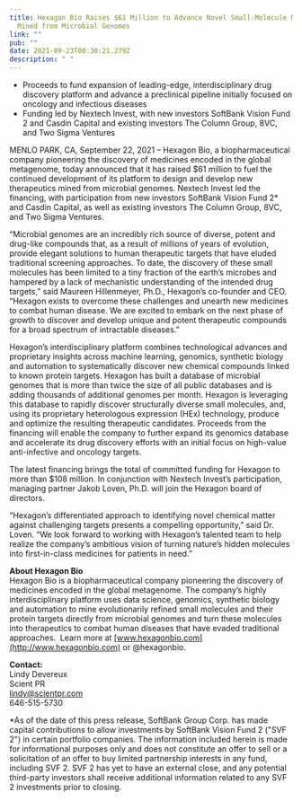 ```yaml
---
title: Hexagon Bio Raises $61 Million to Advance Novel Small-Molecule Medicines
  Mined from Microbial Genomes
link: ""
pub: ""
date: 2021-09-23T00:30:21.279Z
description: " "
---
```

* Proceeds to fund expansion of leading-edge, interdisciplinary drug discovery platform and advance a preclinical pipeline initially focused on oncology and infectious diseases
* Funding led by Nextech Invest, with new investors SoftBank Vision Fund 2 and Casdin Capital and existing investors The Column Group, 8VC, and Two Sigma Ventures

MENLO PARK, CA, September 22, 2021 – Hexagon Bio, a biopharmaceutical company pioneering the discovery of medicines encoded in the global metagenome, today announced that it has raised $61 million to fuel the continued development of its platform to design and develop new therapeutics mined from microbial genomes. Nextech Invest led the financing, with participation from new investors SoftBank Vision Fund 2* and Casdin Capital, as well as existing investors The Column Group, 8VC, and Two Sigma Ventures. 

“Microbial genomes are an incredibly rich source of diverse, potent and drug-like compounds that, as a result of millions of years of evolution, provide elegant solutions to human therapeutic targets that have eluded traditional screening approaches. To date, the discovery of these small molecules has been limited to a tiny fraction of the earth’s microbes and hampered by a lack of mechanistic understanding of the intended drug targets,” said Maureen Hillenmeyer, Ph.D., Hexagon’s co-founder and CEO. “Hexagon exists to overcome these challenges and unearth new medicines to combat human disease. We are excited to embark on the next phase of growth to discover and develop unique and potent therapeutic compounds for a broad spectrum of intractable diseases.” 

Hexagon’s interdisciplinary platform combines technological advances and proprietary insights across machine learning, genomics, synthetic biology and automation to systematically discover new chemical compounds linked to known protein targets. Hexagon has built a database of microbial genomes that is more than twice the size of all public databases and is adding thousands of additional genomes per month. Hexagon is leveraging this database to rapidly discover structurally diverse small molecules, and, using its proprietary heterologous expression (HEx) technology, produce and optimize the resulting therapeutic candidates. Proceeds from the financing will enable the company to further expand its genomics database and accelerate its drug discovery efforts with an initial focus on high-value anti-infective and oncology targets.

The latest financing brings the total of committed funding for Hexagon to more than $108 million. In conjunction with Nextech Invest’s participation, managing partner Jakob Loven, Ph.D. will join the Hexagon board of directors.

“Hexagon’s differentiated approach to identifying novel chemical matter against challenging targets presents a compelling opportunity,” said Dr. Loven. “We look forward to working with Hexagon’s talented team to help realize the company’s ambitious vision of turning nature’s hidden molecules into first-in-class medicines for patients in need.”

**About Hexagon Bio**\
Hexagon Bio is a biopharmaceutical company pioneering the discovery of medicines encoded in the global metagenome. The company’s highly interdisciplinary platform uses data science, genomics, synthetic biology and automation to mine evolutionarily refined small molecules and their protein targets directly from microbial genomes and turn these molecules into therapeutics to combat human diseases that have evaded traditional approaches.  Learn more at [www.hexagonbio.com](http://www.hexagonbio.com) or @hexagonbio.

**Contact:**\
Lindy Devereux\
Scient PR\
[lindy@scientpr.com](mailto:lindy@scientpr.com)\
646-515-5730

<p class="f6">*As of the date of this press release, SoftBank Group Corp. has made capital contributions to allow investments by SoftBank Vision Fund 2 ("SVF 2") in certain portfolio companies. The information included herein is made for informational purposes only and does not constitute an offer to sell or a solicitation of an offer to buy limited partnership interests in any fund, including SVF 2. SVF 2 has yet to have an external close, and any potential third-party investors shall receive additional information related to any SVF 2 investments prior to closing.</p>